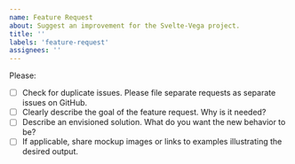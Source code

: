 ```yaml
---
name: Feature Request
about: Suggest an improvement for the Svelte-Vega project.
title: ''
labels: 'feature-request'
assignees: ''
---
```


Please:

- [ ] Check for duplicate issues. Please file separate requests as separate issues on GitHub.
- [ ] Clearly describe the goal of the feature request. Why is it needed?
- [ ] Describe an envisioned solution. What do you want the new behavior to be?
- [ ] If applicable, share mockup images or links to examples illustrating the desired output.
